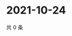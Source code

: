 # 2021-10-24

共 0 条

<!-- BEGIN WEIBO -->
<!-- 最后更新时间 Sun Oct 24 2021 04:00:50 GMT+0800 (China Standard Time) -->

<!-- END WEIBO -->
